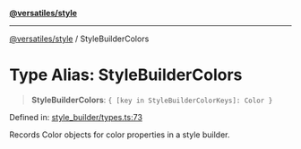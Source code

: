 [**@versatiles/style**](../README.md)

***

[@versatiles/style](../globals.md) / StyleBuilderColors

# Type Alias: StyleBuilderColors

> **StyleBuilderColors**: `{ [key in StyleBuilderColorKeys]: Color }`

Defined in: [style\_builder/types.ts:73](https://github.com/versatiles-org/versatiles-style/blob/main/src/style_builder/types.ts#L73)

Records Color objects for color properties in a style builder.
